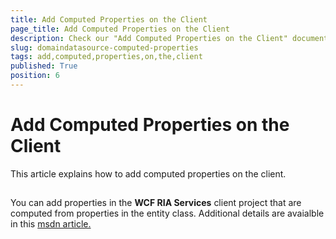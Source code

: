 ```yaml
---
title: Add Computed Properties on the Client
page_title: Add Computed Properties on the Client
description: Check our "Add Computed Properties on the Client" documentation article for the RadDomainDataSource WPF control.
slug: domaindatasource-computed-properties
tags: add,computed,properties,on,the,client
published: True
position: 6
---
```


# Add Computed Properties on the Client



This article explains how to add computed properties on the client.

## 

You can add properties in the __WCF RIA Services__ client project that are computed from properties in the entity class. Additional details are avaialble in this [msdn article.](http://msdn.microsoft.com/en-us/library/ee707331%28v=vs.91%29.aspx)
